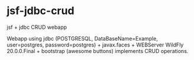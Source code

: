 # jsf-jdbc-crud
jsf + jdbc CRUD webapp

Webapp using jdbc (POSTGRESQL, DataBaseName=Example, user=postgres, password=postgres) + javax.faces + WEBServer WildFly 20.0.0.Final + bootstrap (awesome buttons)
implements CRUD operations.


